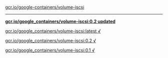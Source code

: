 [gcr.io/google-containers/volume-iscsi](https://hub.docker.com/r/sqeven/volume-iscsi/tags/) 

----
**[gcr.io/google_containers/volume-iscsi:0.2 updated](https://hub.docker.com/r/sqeven/volume-iscsi/tags/)**

[gcr.io/google_containers/volume-iscsi:latest √](https://hub.docker.com/r/sqeven/volume-iscsi/tags/)

[gcr.io/google_containers/volume-iscsi:0.2 √](https://hub.docker.com/r/sqeven/volume-iscsi/tags/)

[gcr.io/google_containers/volume-iscsi:0.1 √](https://hub.docker.com/r/sqeven/volume-iscsi/tags/)

